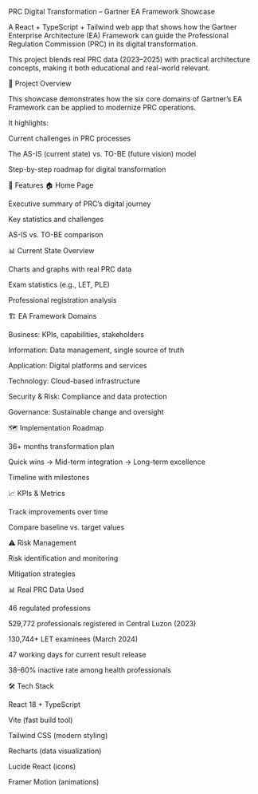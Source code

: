 PRC Digital Transformation – Gartner EA Framework Showcase

A React + TypeScript + Tailwind web app that shows how the Gartner Enterprise Architecture (EA) Framework can guide the Professional Regulation Commission (PRC) in its digital transformation.

This project blends real PRC data (2023–2025) with practical architecture concepts, making it both educational and real-world relevant.

📌 Project Overview

This showcase demonstrates how the six core domains of Gartner’s EA Framework can be applied to modernize PRC operations.

It highlights:

Current challenges in PRC processes

The AS-IS (current state) vs. TO-BE (future vision) model

Step-by-step roadmap for digital transformation

🚀 Features
🏠 Home Page

Executive summary of PRC’s digital journey

Key statistics and challenges

AS-IS vs. TO-BE comparison

📊 Current State Overview

Charts and graphs with real PRC data

Exam statistics (e.g., LET, PLE)

Professional registration analysis

🏗️ EA Framework Domains

Business: KPIs, capabilities, stakeholders

Information: Data management, single source of truth

Application: Digital platforms and services

Technology: Cloud-based infrastructure

Security & Risk: Compliance and data protection

Governance: Sustainable change and oversight

🗺️ Implementation Roadmap

36+ months transformation plan

Quick wins → Mid-term integration → Long-term excellence

Timeline with milestones

📈 KPIs & Metrics

Track improvements over time

Compare baseline vs. target values

⚠️ Risk Management

Risk identification and monitoring

Mitigation strategies

📊 Real PRC Data Used

46 regulated professions

529,772 professionals registered in Central Luzon (2023)

130,744+ LET examinees (March 2024)

47 working days for current result release

38–60% inactive rate among health professionals

🛠️ Tech Stack

React 18 + TypeScript

Vite (fast build tool)

Tailwind CSS (modern styling)

Recharts (data visualization)

Lucide React (icons)

Framer Motion (animations)
